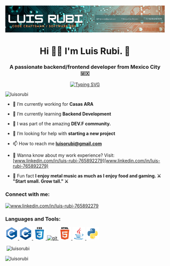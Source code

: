 ![MasterHead](https://github.com/LuisoRubi/LuisoRubi/blob/main/NEWBANNER.jpg)

<h1 align="center">Hi 🧙‍♂️ I'm Luis Rubi. 🚀</h1>
<h3 align="center">A passionate backend/frontend developer from Mexico City 🇲🇽</h3>
<p align="center"> <a href="https://git.io/typing-svg"><img src="https://readme-typing-svg.herokuapp.com?font=Fira+Code&pause=1000&color=F72727&background=1193FF00&random=false&width=435&lines=Thanks+for+visiting+my+profile.;Feel+free+to+reach+out+for+anything.+" alt="Typing SVG" /></a>



<p align="left"> <img src="https://komarev.com/ghpvc/?username=luisorubi&label=Profile%20views&color=0e75b6&style=flat" alt="luisorubi" /> </p>

- 🔭 I’m currently working for **Casas ARA**

- 🌱 I’m currently learning **Backend Development**

- 👯 I was part of the amazing **DEV.F community.**

- 🤝 I’m looking for help with **starting a new project**

- 📫 How to reach me **luisorubi@gmail.com**

- 📄 Wanna know about my work experience? Visit: [www.linkedin.com/in/luis-rubi-765892279](www.linkedin.com/in/luis-rubi-765892279)

- 👾 Fun fact **I enjoy metal music as much as I enjoy food and gaming. ⚔️ "Start small. Grow tall." ⚔️**

<h3 align="left">Connect with me:</h3>
<p align="left">
<a href="https://linkedin.com/in/www.linkedin.com/in/luis-rubi-765892279" target="blank"><img align="center" src="https://raw.githubusercontent.com/rahuldkjain/github-profile-readme-generator/master/src/images/icons/Social/linked-in-alt.svg" alt="www.linkedin.com/in/luis-rubi-765892279" height="30" width="40" /></a>
</p>

<h3 align="left">Languages and Tools:</h3>
<p align="left"> <a href="https://www.cprogramming.com/" target="_blank" rel="noreferrer"> <img src="https://raw.githubusercontent.com/devicons/devicon/master/icons/c/c-original.svg" alt="c" width="40" height="40"/> </a> <a href="https://www.w3schools.com/cpp/" target="_blank" rel="noreferrer"> <img src="https://raw.githubusercontent.com/devicons/devicon/master/icons/cplusplus/cplusplus-original.svg" alt="cplusplus" width="40" height="40"/> </a> <a href="https://www.w3schools.com/css/" target="_blank" rel="noreferrer"> <img src="https://raw.githubusercontent.com/devicons/devicon/master/icons/css3/css3-original-wordmark.svg" alt="css3" width="40" height="40"/> </a> <a href="https://git-scm.com/" target="_blank" rel="noreferrer"> <img src="https://www.vectorlogo.zone/logos/git-scm/git-scm-icon.svg" alt="git" width="40" height="40"/> </a> <a href="https://www.w3.org/html/" target="_blank" rel="noreferrer"> <img src="https://raw.githubusercontent.com/devicons/devicon/master/icons/html5/html5-original-wordmark.svg" alt="html5" width="40" height="40"/> </a> <a href="https://www.java.com" target="_blank" rel="noreferrer"> <img src="https://raw.githubusercontent.com/devicons/devicon/master/icons/java/java-original.svg" alt="java" width="40" height="40"/> </a> <a href="https://www.python.org" target="_blank" rel="noreferrer"> <img src="https://raw.githubusercontent.com/devicons/devicon/master/icons/python/python-original.svg" alt="python" width="40" height="40"/> </a> </p>

<p>&nbsp;<img align="center" src="https://github-readme-stats.vercel.app/api?username=luisorubi&show_icons=true&locale=en" alt="luisorubi" /></p>

<p><img align="center" src="https://github-readme-streak-stats.herokuapp.com/?user=luisorubi&" alt="luisorubi" /></p>
